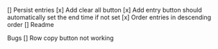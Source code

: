 [] Persist entries
[x] Add clear all button
[x] Add entry button should automatically set the end time if not set
[x] Order entries in descending order
[] Readme

Bugs
[] Row copy button not working